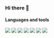 ### Hi there 👋

<!--
**AlishaMak/AlishaMak** is a ✨ _special_ ✨ repository because its `README.md` (this file) appears on your GitHub profile.

Here are some ideas to get you started:

- 🔭 I’m currently working on ...
- 🌱 I’m currently learning ...
- 👯 I’m looking to collaborate on ...
- 🤔 I’m looking for help with ...
- 💬 Ask me about ...
- 📫 How to reach me: ...
- 😄 Pronouns: ...
- ⚡ Fun fact: ...
-->
#### Languages and tools

<img src="https://img.shields.io/badge/Python-black?style=for-the-badge&logo=Python&logoColor=white"/> <img src="https://img.shields.io/badge/Pandas-black?style=for-the-badge&logo=Pandas&logoColor=white"/> <img src="https://img.shields.io/badge/Plotly-black?style=for-the-badge&logo=plotly&logoColor=white"/> <img src="https://img.shields.io/badge/Numpy-black?style=for-the-badge&logo=Numpy&logoColor=white"/> <img src="https://img.shields.io/badge/SciKit-learn-black?style=for-the-badge&logo=scikitlearn&logoColor=white"/>  <img src="https://img.shields.io/badge/Keras-black?style=for-the-badge&logo=Keras&logoColor=white"/> <img src="https://img.shields.io/badge/Postgres-black?style=for-the-badge&logo=Postgres&logoColor=white"/>  

